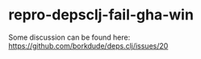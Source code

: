 # repro-depsclj-fail-gha-win

Some discussion can be found here: https://github.com/borkdude/deps.clj/issues/20
